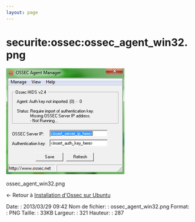 ```yaml
---
layout: page
---
```


securite:ossec:ossec\_agent\_win32.png
======================================

[![ossec\_agent\_win32.png](../../../assets/media/securite/ossec/ossec_agent_win32.png@cache=&w=321&h=287 "ossec_agent_win32.png")](../../../assets/media/securite/ossec/ossec_agent_win32.png@cache= "Afficher le fichier original")

ossec\_agent\_win32.png

← Retour à [Installation d'Ossec sur
Ubuntu](../../../securite/ossec/ossec-ubuntu-install.html "securite:ossec:ossec-ubuntu-install")

Date:
:   2013/03/29 09:42
Nom de fichier:
:   ossec\_agent\_win32.png
Format:
:   PNG
Taille:
:   33KB
Largeur:
:   321
Hauteur:
:   287

